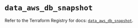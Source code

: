 # `data_aws_db_snapshot`

Refer to the Terraform Registry for docs: [`data_aws_db_snapshot`](https://registry.terraform.io/providers/hashicorp/aws/6.10.0/docs/data-sources/db_snapshot).
